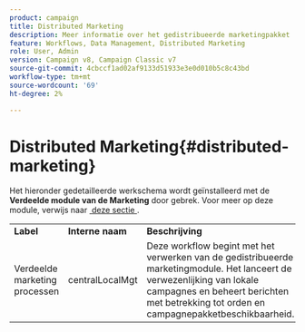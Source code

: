 ```yaml
---
product: campaign
title: Distributed Marketing
description: Meer informatie over het gedistribueerde marketingpakket
feature: Workflows, Data Management, Distributed Marketing
role: User, Admin
version: Campaign v8, Campaign Classic v7
source-git-commit: 4cbccf1ad02af9133d51933e3e0d010b5c8c43bd
workflow-type: tm+mt
source-wordcount: '69'
ht-degree: 2%

---
```



# Distributed Marketing{#distributed-marketing}



Het hieronder gedetailleerde werkschema wordt geïnstalleerd met de **Verdeelde module van de Marketing** door gebrek. Voor meer op deze module, verwijs naar [&#x200B; deze sectie &#x200B;](../distributed-marketing/about-distributed-marketing.md).

<table> 
 <tbody> 
  <tr> 
   <td> <strong>Label</strong><br /> </td> 
   <td> <strong> Interne naam </strong><br /> </td> 
   <td> <strong>Beschrijving</strong><br /> </td> 
  </tr> 
  <tr> 
   <td> <span class="uicontrol"> Verdeelde marketing processen </span> <br /> </td> 
   <td> <span class="uicontrol"> centralLocalMgt </span> <br /> </td> 
   <td> Deze workflow begint met het verwerken van de gedistribueerde marketingmodule. Het lanceert de verwezenlijking van lokale campagnes en beheert berichten met betrekking tot orden en campagnepakketbeschikbaarheid.<br /> </td> 
  </tr> 
 </tbody> 
</table>

